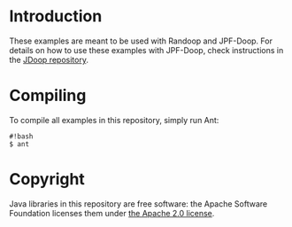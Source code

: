 # Introduction

These examples are meant to be used with Randoop and JPF-Doop. For
details on how to use these examples with JPF-Doop, check instructions
in the [JDoop repository][0].

# Compiling

To compile all examples in this repository, simply run Ant:

```
#!bash
$ ant
```

# Copyright

Java libraries in this repository are free software: the Apache
Software Foundation licenses them under [the Apache 2.0 license][1].

[0]: https://github.com/psycopaths/jdoop
[1]: http://www.apache.org/licenses/LICENSE-2.0
